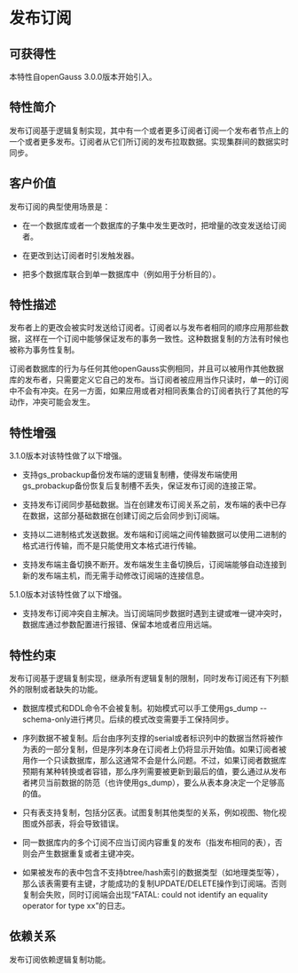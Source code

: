 # 发布订阅

## 可获得性<a name="section3104013"></a>

本特性自openGauss 3.0.0版本开始引入。

## 特性简介<a name="section27936123"></a>

发布订阅基于逻辑复制实现，其中有一个或者更多订阅者订阅一个发布者节点上的一个或者更多发布。订阅者从它们所订阅的发布拉取数据。实现集群间的数据实时同步。

## 客户价值<a name="section50098520"></a>

发布订阅的典型使用场景是：

- 在一个数据库或者一个数据库的子集中发生更改时，把增量的改变发送给订阅者。

- 在更改到达订阅者时引发触发器。

- 把多个数据库联合到单一数据库中（例如用于分析目的）。

## 特性描述<a name="section48233501"></a>

发布者上的更改会被实时发送给订阅者。订阅者以与发布者相同的顺序应用那些数据，这样在一个订阅中能够保证发布的事务一致性。这种数据复制的方法有时候也被称为事务性复制。

订阅者数据库的行为与任何其他openGauss实例相同，并且可以被用作其他数据库的发布者，只需要定义它自己的发布。当订阅者被应用当作只读时，单一的订阅中不会有冲突。在另一方面，如果应用或者对相同表集合的订阅者执行了其他的写动作，冲突可能会发生。

## 特性增强<a name="section31448332"></a>

3.1.0版本对该特性做了以下增强。

- 支持gs_probackup备份发布端的逻辑复制槽，使得发布端使用gs_probackup备份恢复后复制槽不丢失，保证发布订阅的连接正常。

- 支持发布订阅同步基础数据。当在创建发布订阅关系之前，发布端的表中已存在数据，这部分基础数据在创建订阅之后会同步到订阅端。

- 支持以二进制格式发送数据。发布端和订阅端之间传输数据可以使用二进制的格式进行传输，而不是只能使用文本格式进行传输。

- 支持发布端主备切换不断开。发布端发生主备切换后，订阅端能够自动连接到新的发布端主机，而无需手动修改订阅端的连接信息。

5.1.0版本对该特性做了以下增强。

- 支持发布订阅冲突自主解决。当订阅端同步数据时遇到主键或唯一键冲突时，数据库通过参数配置进行报错、保留本地或者应用远端。

## 特性约束<a name="section06531946143616"></a>

发布订阅基于逻辑复制实现，继承所有逻辑复制的限制，同时发布订阅还有下列额外的限制或者缺失的功能。

- 数据库模式和DDL命令不会被复制。初始模式可以手工使用gs_dump --schema-only进行拷贝。后续的模式改变需要手工保持同步。

- 序列数据不被复制。后台由序列支撑的serial或者标识列中的数据当然将被作为表的一部分复制，但是序列本身在订阅者上仍将显示开始值。如果订阅者被用作一个只读数据库，那么这通常不会是什么问题。不过，如果订阅者数据库预期有某种转换或者容错，那么序列需要被更新到最后的值，要么通过从发布者拷贝当前数据的防范（也许使用gs_dump），要么从表本身决定一个足够高的值。

- 只有表支持复制，包括分区表。试图复制其他类型的关系，例如视图、物化视图或外部表，将会导致错误。

- 同一数据库内的多个订阅不应当订阅内容重复的发布（指发布相同的表），否则会产生数据重复或者主键冲突。

- 如果被发布的表中包含不支持btree/hash索引的数据类型（如地理类型等），那么该表需要有主键，才能成功的复制UPDATE/DELETE操作到订阅端。否则复制会失败，同时订阅端会出现“FATAL: could not identify an equality operator for type xx”的日志。

## 依赖关系<a name="section14599532"></a>

发布订阅依赖逻辑复制功能。

